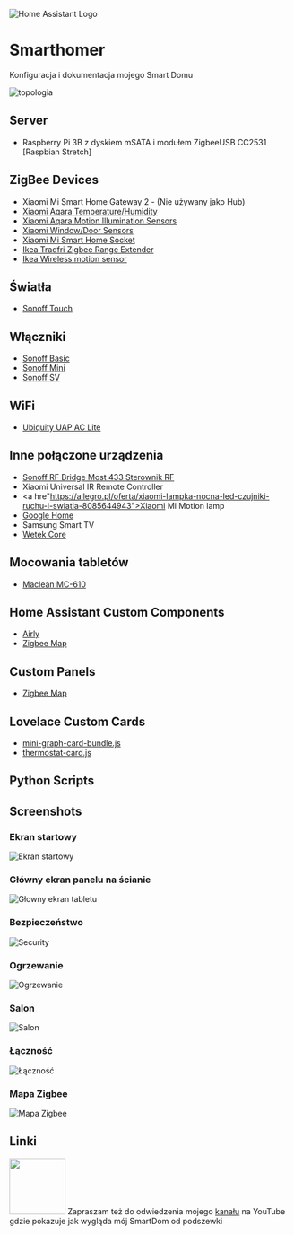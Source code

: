 ![Home Assistant Logo](https://github.com/brianjking/hass-config/blob/master/images/hass.png "HOME Assistant logo")
# Smarthomer
Konfiguracja i dokumentacja mojego Smart Domu 

![topologia](https://github.com/WojtaszekMarek/smarthomer/blob/master/images/Smart%20Home%20-%20Topologia.png)

## Server
* Raspberry Pi 3B z dyskiem mSATA i modułem ZigbeeUSB CC2531   [Raspbian Stretch]

## ZigBee Devices
* Xiaomi Mi Smart Home Gateway 2 - (Nie używany jako Hub)
* <a href="https://allegro.pl/oferta/aqara-czujnik-temperatury-i-wilgotnosci-xiaomi-8594571727?reco_id=e5721f11-fbb3-11e9-ba03-ecf4bbc5c918&sid=0e7a5475e04eefd78184d559df6fb9f87c889ad5ac94196dac75ac99722370c3&bi_s=archiwum_allegro&bi_c=Product&bi_m=reco&">Xiaomi Aqara Temperature/Humidity</a>
* <a href="https://allegro.pl/oferta/czujnik-ruchu-i-swiatla-body-sensor-aqara-xiaomi-8588006922">Xiaomi Aqara Motion Illumination Sensors</a>
* <a href="https://allegro.pl/oferta/xiaomi-smart-home-door-windows-sensor-intelligent-8492731409">Xiaomi Window/Door Sensors</a>
* <a href="https://allegro.pl/oferta/xiaomi-mi-smart-home-socket-zigbee-gniazdko-7137683414">Xiaomi Mi Smart Home Socket</a>
* <a href="https://allegro.pl/oferta/ikea-tradfri-wzmacniacz-sygnalu-8259961583">Ikea Tradfri Zigbee Range Extender</a>
* <a href="https://allegro.pl/oferta/ikea-czujnik-ruchu-tradfri-bezprzewodowy-10m-7555990183">Ikea Wireless motion sensor</a>


## Światła
* <a href="https://allegro.pl/oferta/sonoff-t0-3c-touch-wlacznik-wifi-nowy-model-8265799697">Sonoff Touch</a>

## Włączniki
* <a href="https://allegro.pl/oferta/sonoff-basic-wifi-sterowanie-230-v-przez-telefon-7297563636">Sonoff Basic</a>
* <a href="https://allegro.pl/oferta/sonoff-mini-10a-dopuszkowy-przekaznik-wifi-230v-8359213833">Sonoff Mini</a>
* <a href="https://allegro.pl/oferta/sonoff-sv-przekaznik-wifi-5-24v-beznapieciowy-7922248649">Sonoff SV</a>

## WiFi
* <a href="https://allegro.pl/oferta/ubiquiti-unifi-uap-ac-lite-access-point-poe-aktywn-8151059459?reco_id=9902ca64-fbb5-11e9-8542-ecf4bbd61370&sid=3ec404f37aa2fad6253fa5dd6bb023427743f77ee2f01bb84454c4701b8c0118">Ubiquity UAP AC Lite</a>

## Inne połączone urządzenia
* <a href="https://allegro.pl/oferta/sonoff-rf-bridge-most-radiowy-wifi-rf-433-mhz-7937815445?reco_id=b5e4e521-fbb5-11e9-bf7d-b026284c3910&sid=0e7a5475e04eefd78184d559df6fb9f87c889ad5ac94196dac75ac99722370c3&bi_s=archiwum_allegro&bi_c=Product&bi_m=reco&">Sonoff RF Bridge Most 433 Sterownik RF</a>
* Xiaomi Universal IR Remote Controller
* <a hre"https://allegro.pl/oferta/xiaomi-lampka-nocna-led-czujniki-ruchu-i-swiatla-8085644943">Xiaomi Mi Motion lamp</a>
* <a href="https://allegro.pl/oferta/google-home-inteligentny-glosnik-bialy-asystent-8244414691">Google Home</a>
* Samsung Smart TV 
* <a href="https://www.dobreprogramy.pl/wojtekadams/WeTek-Core-Android-TV-ze-Slowenii,69454.html">Wetek Core</a>

## Mocowania tabletów
* <a href="https://centrumelektroniki.pl/Uchwyt_reklamowy_do_tabletu_Maclean_MC610_metalowa_obudowa_z_zamkiem_Tab_1_2_3_101_mocowanie_nascienne_,p92615.html">Maclean MC-610</a>

## Home Assistant Custom Components
* <a href="https://github.com/bieniu/ha-airly">Airly</a>
* <a href="https://github.com/rgruebel/ha_zigbee2mqtt_networkmap">Zigbee Map</a>

## Custom Panels
* <a href="https://github.com/rgruebel/ha_zigbee2mqtt_networkmap">Zigbee Map</a>

## Lovelace Custom Cards
* <a href="https://github.com/kalkih/mini-graph-card">mini-graph-card-bundle.js</a>
* <a href="https://github.com/ciotlosm/custom-lovelace/tree/master/thermostat-card">thermostat-card.js</a>

## Python Scripts


## Screenshots

### Ekran startowy
![Ekran startowy](https://github.com/WojtaszekMarek/smarthomer/blob/master/images/Start.PNG "Ekran startowy")
### Główny ekran panelu na ścianie
![Głowny ekran tabletu](https://github.com/WojtaszekMarek/smarthomer/blob/master/images/Tablet.PNG "Głowny ekran tabletu")
### Bezpieczeństwo
![Security](https://github.com/WojtaszekMarek/smarthomer/blob/master/images/security.PNG)
### Ogrzewanie
![Ogrzewanie](https://github.com/WojtaszekMarek/smarthomer/blob/master/images/heating.PNG)
### Salon
![Salon](https://github.com/WojtaszekMarek/smarthomer/blob/master/images/Salon.PNG)
### Łączność
![Łączność](https://github.com/WojtaszekMarek/smarthomer/blob/master/images/łączność.PNG)
### Mapa Zigbee
![Mapa Zigbee](https://github.com/WojtaszekMarek/smarthomer/blob/master/images/Zigbee_map.PNG)





## Linki

<img src="https://cdn.dribbble.com/users/1077130/screenshots/3524752/free-youtube-subscribe-button-png-download-by-alfredocreates.jpg" width="100">
Zapraszam też do odwiedzenia mojego <a href="https://www.youtube.com/channel/UCQB-H0u-UedF7Zf7cI5e0xA?view_as=subscriber">kanału</a> na YouTube gdzie pokazuje jak wygląda mój SmartDom od podszewki
